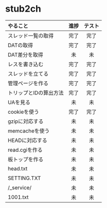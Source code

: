 # stub2ch

|やること|進捗|テスト|
|:--|:--:|:--:|
|スレッド一覧の取得|完了|完了|
|DATの取得|完了|完了|
|DAT差分を取得|未|未|
|レスを書き込む|完了|完了|
|スレッドを立てる|完了|完了|
|管理ページを作る|完了|完了|
|トリップとIDの算出方法|完了|完了|
|UAを見る|未|未|
|cookieを使う|完了|完了|
|gzipに対応する|未|未|
|memcacheを使う|未|未|
|HEADに対応する|未|未|
|read.cgiを作る|未|未|
|板トップを作る|未|未|
|head.txt|未|未|
|SETTING.TXT|未|未|
|/\_service/|未|未|
|1001.txt|未|未|
